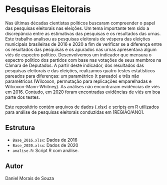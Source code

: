 # Pesquisas Eleitorais

Nas últimas décadas cientistas políticos buscaram compreender o papel das pesquisas eleitorais nas eleições. Um tema importante tem sido a discrepância entre as estimativas das pesquisas e os resultados das urnas. Este trabalho analisou as pesquisas eleitorais de véspera das eleições municipais brasileiras de 2016 e 2020 a fim de verificar se a diferença entre os resultados das pesquisas e os apurados nas urnas apresentava algum viés de espectro político. Desenvolvemos um indicador que mensura o espectro político dos partidos com base nas votações de seus membros na Câmara de Deputados. A partir deste indicador, dos resultados das pesquisas eleitorais e das eleições, realizamos quatro testes estatísticos pareados para diferenças: um paramétrico (t pareado) e três não paramétricos (Wilcoxon, permutação para replicações emparelhadas e Wilcoxon-Mann-Whitney). As análises não encontraram evidências de viés em 2016. Contudo, em 2020 foram encontradas evidências de viés em boa parte dos testes. 

Este repositório contém arquivos de dados (.xlsx) e scripts em R utilizados para análise de pesquisas eleitorais conduzidas em [REGIÃO/ANO].

## Estrutura
- `Base_2016.xlsx`: Dados de 2016
- `Base_2020.xlsx`: Dados de 2020
- `analise.R`: Script R com análise.

## Autor
Daniel Morais de Souza
